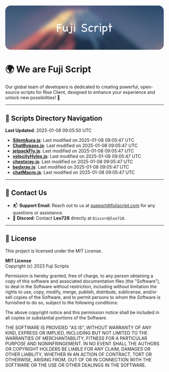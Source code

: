 ![Banner](.github/b.webp)

# 🌍 **We are Fuji Script**

Our global team of developers is dedicated to creating powerful, open-source scripts for Rise Client, designed to enhance your experience and unlock new possibilities! 🌟

---
<!-- SCRIPTS_NAVIGATION_START -->
## 📂 **Scripts Directory Navigation**

**Last Updated**: 2025-01-08 09:05:50 UTC

- **[SilentAura.js](scripts/SilentAura.js)**: Last modified on 2025-01-08 09:05:47 UTC
- **[ChatBypass.js](scripts/ChatBypass.js)**: Last modified on 2025-01-08 09:05:47 UTC
- **[jetpackFly.js](scripts/jetpackFly.js)**: Last modified on 2025-01-08 09:05:47 UTC
- **[velocityHylex.js](scripts/velocityHylex.js)**: Last modified on 2025-01-08 09:05:47 UTC
- **[chestxray.js](scripts/chestxray.js)**: Last modified on 2025-01-08 09:05:47 UTC
- **[bedxray.js](scripts/bedxray.js)**: Last modified on 2025-01-08 09:05:47 UTC
- **[chatMacro.js](scripts/chatMacro.js)**: Last modified on 2025-01-08 09:05:47 UTC

<!-- SCRIPTS_NAVIGATION_END -->

---

## 💬 **Contact Us**  
- 📬 **Support Email**: Reach out to us at [support@fujiscript.com](mailto:support@fujiscript.com) for any questions or assistance.  
- 💬 **Discord**: Contact **Leo728** directly at `Discord@leo728`.

---

## 📜 **License**

This project is licensed under the MIT License.  

**MIT License**  
Copyright (c) 2023 Fuji Scripts  

Permission is hereby granted, free of charge, to any person obtaining a copy of this software and associated documentation files (the "Software"), to deal in the Software without restriction, including without limitation the rights to use, copy, modify, merge, publish, distribute, sublicense, and/or sell copies of the Software, and to permit persons to whom the Software is furnished to do so, subject to the following conditions:  

The above copyright notice and this permission notice shall be included in all copies or substantial portions of the Software.  

THE SOFTWARE IS PROVIDED "AS IS", WITHOUT WARRANTY OF ANY KIND, EXPRESS OR IMPLIED, INCLUDING BUT NOT LIMITED TO THE WARRANTIES OF MERCHANTABILITY, FITNESS FOR A PARTICULAR PURPOSE AND NONINFRINGEMENT. IN NO EVENT SHALL THE AUTHORS OR COPYRIGHT HOLDERS BE LIABLE FOR ANY CLAIM, DAMAGES OR OTHER LIABILITY, WHETHER IN AN ACTION OF CONTRACT, TORT OR OTHERWISE, ARISING FROM, OUT OF OR IN CONNECTION WITH THE SOFTWARE OR THE USE OR OTHER DEALINGS IN THE SOFTWARE.  
